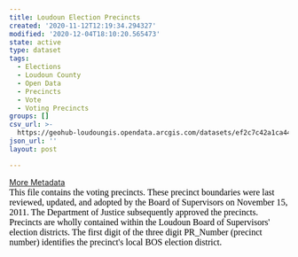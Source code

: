 ```yaml
---
title: Loudoun Election Precincts
created: '2020-11-12T12:19:34.294327'
modified: '2020-12-04T18:10:20.565473'
state: active
type: dataset
tags:
  - Elections
  - Loudoun County
  - Open Data
  - Precincts
  - Vote
  - Voting Precincts
groups: []
csv_url: >-
  https://geohub-loudoungis.opendata.arcgis.com/datasets/ef2c7c42a1ca441fa839426cf1481a50_3.csv?outSR=%7B%22latestWkid%22%3A2924%2C%22wkid%22%3A2924%7D
json_url: ''
layout: post

---
```

<div><a href='https://logis.loudoun.gov/metadata/Election%20precincts%202012.html' target='_blank'>More Metadata</a><span style='color: rgb(0, 0, 0); font-family: &quot;Times New Roman&quot;; font-size: medium;'><br /></span></div><span style='color: rgb(0, 0, 0); font-family: &quot;Times New Roman&quot;; font-size: medium;'>This file contains the voting precincts. These precinct boundaries were last reviewed, updated, and adopted by the Board of Supervisors on November 15, 2011. The Department of Justice subsequently approved the precincts. Precincts are wholly contained within the Loudoun Board of Supervisors' election districts. The first digit of the three digit PR_Number (precinct number) identifies the precinct's local BOS election district.</span><div><br /></div>
